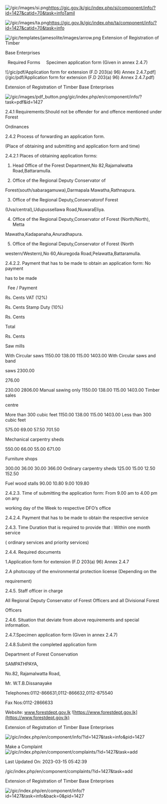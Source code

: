 <!-- Source: https://gic.gov.lk/gic/index.php/en/component/info/?id=1427&catid=70&task=info -->

![/gic/images/si.png](/gic/images/si.png)https://gic.gov.lk/gic/index.php/si/component/info/?id=1427&catid=70&task=infoTamil

![/gic/images/ta.png](/gic/images/ta.png)https://gic.gov.lk/gic/index.php/ta/component/info/?id=1427&catid=70&task=info

![/gic/templates/jamesolite/images/arrow.png](/gic/templates/jamesolite/images/arrow.png) Extension of Registration of Timber

Base Enterprises

  Required Forms     Specimen application form (Given in annex 2.4.7)

![/gic/pdf/Application form for extension (F.D 203(a) 96) Annex 2.4.7.pdf](/gic/pdf/Application form for extension (F.D 203(a) 96) Annex 2.4.7.pdf)

Extension of Registration of Timber Base Enterprises

![/gic/images/pdf_button.png](/gic/images/pdf_button.png)/gic/index.php/en/component/info/?task=pdf&id=1427

2.4.1 Requirements:Should not be offender for and offence mentioned under Forest

Ordinances

2.4.2 Process of forwarding an application form.

(Place of obtaining and submitting and application form and time)

2.4.2.1 Places of obtaining application forms:

 1. Head Office of the Forest Department,No 82,Rajamalwatta Road,Battaramulla.

 2. Office of the Regional Deputy Conservator of

 Forest(south/sabaragamuwa),Darmapala Mawatha,Rathnapura.

 3. Office of the Regional Deputy,Conservatorof Forest

 (Uva/central),Udupussellawa Road,NuwaraEliya.

 4. Office of the Regional Deputy,Conservator of Forest (North/North), Metta

 Mawatha,Kadapanaha,Anuradhapura.

 5. Office of the Regional Deputy,Conservator of Forest (North

 western/Western),No 60,Akuregoda Road,Pelawatta,Battaramulla.

2.4.2.2. Payment that has to be made to obtain an application form: No payment

has to be made

  Fee / Payment

Rs. Cents VAT (12%)

Rs. Cents Stamp Duty (10%)

Rs. Cents

Total

Rs. Cents

Saw mills

With Circular saws 1150.00 138.00 115.00 1403.00 With Circular saws and band

saws 2300.00

276.00

230.00 2806.00 Manual sawing only 1150.00 138.00 115.00 1403.00 Timber sales

centre

More than 300 cubic feet 1150.00 138.00 115.00 1403.00 Less than 300 cubic feet

575.00 69.00 57.50 701.50

Mechanical carpentry sheds

550.00 66.00 55.00 671.00

Furniture shops

300.00 36.00 30.00 366.00 Ordinary carpentry sheds 125.00 15.00 12.50 152.50

Fuel wood stalls 90.00 10.80 9.00 109.80

2.4.2.3. Time of submitting the application form: From 9.00 am to 4.00 pm on any

working day of the Week to respective DFO’s office

2.4.2.4. Payment that has to be made to obtain the respective service

2.4.3. Time Duration that is required to provide that : Within one month service

( ordinary services and priority services)

2.4.4. Required documents

1.Application form for extension (F.D 203(a) 96) Annex 2.4.7

2.A photocopy of the environmental protection license (Depending on the

requirement)

2.4.5. Staff officer in charge

All Regional Deputy Conservator of Forest Officers and all Divisional Forest

Officers

2.4.6. Situation that deviate from above requirements and special information.

2.4.7.Specimen application form (Given in annex 2.4.7)

2.4.8.Submit the completed application form

Department of Forest Conservation

SAMPATHPAYA,

No.82, Rajamalwatta Road,

Mr. W.T.B.Dissanayake

Telephones:0112-866631,0112-866632,0112-875540

Fax Nos:0112-2866633

Website: www.forestdept.gov.lk ![https://www.forestdept.gov.lk](https://www.forestdept.gov.lk)

Extension of Registration of Timber Base Enterprises

![/gic/index.php/en/component/info/?id=1427&task=info&pid=1427](/gic/index.php/en/component/info/?id=1427&task=info&pid=1427)

Make a Complaint ![/gic/index.php/en/component/complaints/?id=1427&task=add](/gic/index.php/en/component/complaints/?id=1427&task=add)

Last Updated On: 2023-03-15 05:42:39

/gic/index.php/en/component/complaints/?id=1427&task=add

Extension of Registration of Timber Base Enterprises

![/gic/index.php/en/component/info/?id=1427&task=info&back=0&pid=1427](/gic/index.php/en/component/info/?id=1427&task=info&back=0&pid=1427)